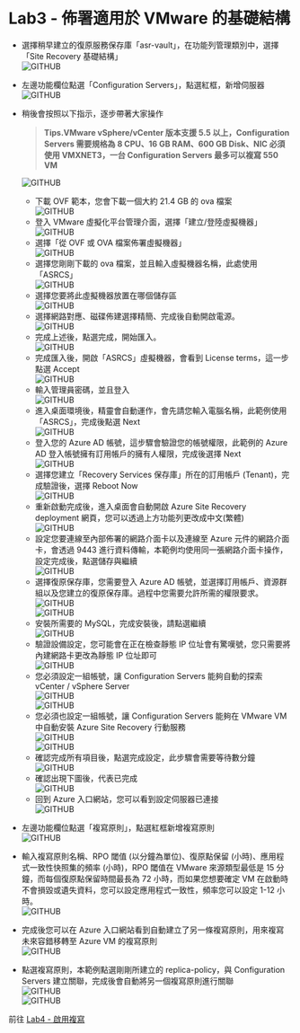 # Lab3 - 佈署適用於 VMware 的基礎結構

- 選擇稍早建立的復原服務保存庫「asr-vault」，在功能列管理類別中，選擇「Site Recovery 基礎結構」<br>
  ![GITHUB](https://github.com/BrianHsing/Azure-Migrate/blob/master/vmware-asr/images/deployconfigurationserver-1.png "deployconfigurationserver-1")<br>
- 左邊功能欄位點選「Configuration Servers」，點選紅框，新增伺服器<br>
  ![GITHUB](https://github.com/BrianHsing/Azure-Migrate/blob/master/vmware-asr/images/deployconfigurationserver-2.png "deployconfigurationserver-2")<br>
- 稍後會按照以下指示，逐步帶著大家操作<br>
  > **Tips.VMware vSphere/vCenter 版本支援 5.5 以上，Configuration Servers 需要規格為 8 CPU、16 GB RAM、600 GB Disk、NIC 必須使用 VMXNET3，一台 Configuration Servers 最多可以複寫 550 VM** <br>

  ![GITHUB](https://github.com/BrianHsing/Azure-Migrate/blob/master/vmware-asr/images/deployconfigurationserver-3.png "deployconfigurationserver-3")<br>
  - 下載 OVF 範本，您會下載一個大約 21.4 GB 的 ova 檔案<br>
    ![GITHUB](https://github.com/BrianHsing/Azure-Migrate/blob/master/vmware-asr/images/deployconfigurationserver-4.png "deployconfigurationserver-4")<br>
  - 登入 VMware 虛擬化平台管理介面，選擇「建立/登陸虛擬機器」<br>
    ![GITHUB](https://github.com/BrianHsing/Azure-Migrate/blob/master/vmware-asr/images/deployconfigurationserver-5.png "deployconfigurationserver-5")<br>
  - 選擇「從 OVF 或 OVA 檔案佈署虛擬機器」<br>
    ![GITHUB](https://github.com/BrianHsing/Azure-Migrate/blob/master/vmware-asr/images/deployconfigurationserver-6-1.png "deployconfigurationserver-6-1")<br>
  - 選擇您剛剛下載的 ova 檔案，並且輸入虛擬機器名稱，此處使用「ASRCS」<br>
    ![GITHUB](https://github.com/BrianHsing/Azure-Migrate/blob/master/vmware-asr/images/deployconfigurationserver-7.png "deployconfigurationserver-7")<br>
  - 選擇您要將此虛擬機器放置在哪個儲存區<br>
    ![GITHUB](https://github.com/BrianHsing/Azure-Migrate/blob/master/vmware-asr/images/deployconfigurationserver-8.png "deployconfigurationserver-8")<br>
  - 選擇網路對應、磁碟佈建選擇精簡、完成後自動開啟電源。<br>
    ![GITHUB](https://github.com/BrianHsing/Azure-Migrate/blob/master/vmware-asr/images/deployconfigurationserver-9.png "deployconfigurationserver-9")<br>
  - 完成上述後，點選完成，開始匯入。<br>
    ![GITHUB](https://github.com/BrianHsing/Azure-Migrate/blob/master/vmware-asr/images/deployconfigurationserver-10.png "deployconfigurationserver-10")<br>
  - 完成匯入後，開啟「ASRCS」虛擬機器，會看到 License terms，這一步點選 Accept<br>
    ![GITHUB](https://github.com/BrianHsing/Azure-Migrate/blob/master/vmware-asr/images/deployconfigurationserver-11.png "deployconfigurationserver-11")<br>
  - 輸入管理員密碼，並且登入<br>
    ![GITHUB](https://github.com/BrianHsing/Azure-Migrate/blob/master/vmware-asr/images/deployconfigurationserver-12.png "deployconfigurationserver-12")<br>
  - 進入桌面環境後，精靈會自動運作，會先請您輸入電腦名稱，此範例使用「ASRCS」，完成後點選 Next<br>
    ![GITHUB](https://github.com/BrianHsing/Azure-Migrate/blob/master/vmware-asr/images/deployconfigurationserver-13.png "deployconfigurationserver-13")<br>
  - 登入您的 Azure AD 帳號，這步驟會驗證您的帳號權限，此範例的 Azure AD 登入帳號擁有訂用帳戶的擁有人權限，完成後選擇 Next<br>
    ![GITHUB](https://github.com/BrianHsing/Azure-Migrate/blob/master/vmware-asr/images/deployconfigurationserver-14.png "deployconfigurationserver-14")<br>
  - 選擇您建立「Recovery Services 保存庫」所在的訂用帳戶 (Tenant)，完成驗證後，選擇 Reboot Now<br>
    ![GITHUB](https://github.com/BrianHsing/Azure-Migrate/blob/master/vmware-asr/images/deployconfigurationserver-15.png "deployconfigurationserver-15")<br>
  - 重新啟動完成後，進入桌面會自動開啟 Azure Site Recovery deployment 網頁，您可以透過上方功能列更改成中文(繁體)<br>
    ![GITHUB](https://github.com/BrianHsing/Azure-Migrate/blob/master/vmware-asr/images/deployconfigurationserver-16.png "deployconfigurationserver-16")<br>
  - 設定您要連線至內部佈署的網路介面卡以及連線至 Azure 元件的網路介面卡，會透過 9443 進行資料傳輸，本範例均使用同一張網路介面卡操作，設定完成後，點選儲存與繼續<br>
    ![GITHUB](https://github.com/BrianHsing/Azure-Migrate/blob/master/vmware-asr/images/deployconfigurationserver-17.png "deployconfigurationserver-17")<br>
  - 選擇復原保存庫，您需要登入 Azure AD 帳號，並選擇訂用帳戶、資源群組以及您建立的復原保存庫。過程中您需要允許所需的權限要求。<br>
    ![GITHUB](https://github.com/BrianHsing/Azure-Migrate/blob/master/vmware-asr/images/deployconfigurationserver-18.png "deployconfigurationserver-18")<br>
    ![GITHUB](https://github.com/BrianHsing/Azure-Migrate/blob/master/vmware-asr/images/deployconfigurationserver-19.png "deployconfigurationserver-19")<br>
  - 安裝所需要的 MySQL，完成安裝後，請點選繼續<br>
    ![GITHUB](https://github.com/BrianHsing/Azure-Migrate/blob/master/vmware-asr/images/deployconfigurationserver-20.png "deployconfigurationserver-20")<br>
  - 驗證設備設定，您可能會在正在檢查靜態 IP 位址會有驚嘆號，您只需要將內建網路卡更改為靜態 IP 位址即可<br>
    ![GITHUB](https://github.com/BrianHsing/Azure-Migrate/blob/master/vmware-asr/images/deployconfigurationserver-21.png "deployconfigurationserver-21")<br>
  - 您必須設定一組帳號，讓 Configuration Servers 能夠自動的探索 vCenter / vSphere Server <br>
    ![GITHUB](https://github.com/BrianHsing/Azure-Migrate/blob/master/vmware-asr/images/deployconfigurationserver-22.png "deployconfigurationserver-22")<br>
    ![GITHUB](https://github.com/BrianHsing/Azure-Migrate/blob/master/vmware-asr/images/deployconfigurationserver-23.png "deployconfigurationserver-23")<br>
  - 您必須也設定一組帳號，讓 Configuration Servers 能夠在 VMware VM 中自動安裝 Azure Site Recovery 行動服務<br>
    ![GITHUB](https://github.com/BrianHsing/Azure-Migrate/blob/master/vmware-asr/images/deployconfigurationserver-24.png "deployconfigurationserver-24")<br>
    ![GITHUB](https://github.com/BrianHsing/Azure-Migrate/blob/master/vmware-asr/images/deployconfigurationserver-25.png "deployconfigurationserver-25")<br>
  - 確認完成所有項目後，點選完成設定，此步驟會需要等待數分鐘<br>
    ![GITHUB](https://github.com/BrianHsing/Azure-Migrate/blob/master/vmware-asr/images/deployconfigurationserver-26.png "deployconfigurationserver-26")<br>
  - 確認出現下圖後，代表已完成<br>
    ![GITHUB](https://github.com/BrianHsing/Azure-Migrate/blob/master/vmware-asr/images/deployconfigurationserver-27.png "deployconfigurationserver-27")<br>
  - 回到 Azure 入口網站，您可以看到設定伺服器已連接<br>
    ![GITHUB](https://github.com/BrianHsing/Azure-Migrate/blob/master/vmware-asr/images/deployconfigurationserver-28.png "deployconfigurationserver-28")<br>
- 左邊功能欄位點選「複寫原則」，點選紅框新增複寫原則<br>
  ![GITHUB](https://github.com/BrianHsing/Azure-Migrate/blob/master/vmware-asr/images/ReplicationPolicies-1.png "ReplicationPolicies-1")<br>
- 輸入複寫原則名稱、RPO 閾值 (以分鐘為單位)、復原點保留 (小時)、應用程式一致性快照集的頻率 (小時)，RPO 閾值在 VMware 來源類型最低是 15 分鐘，而每個復原點保留時間最長為 72 小時，而如果您想要確定 VM 在啟動時不會損毀或遺失資料，您可以設定應用程式一致性，頻率您可以設定 1-12 小時。<br>
  ![GITHUB](https://github.com/BrianHsing/Azure-Migrate/blob/master/vmware-asr/images/ReplicationPolicies-2.png "ReplicationPolicies-2")<br>
- 完成後您可以在 Azure 入口網站看到自動建立了另一條複寫原則，用來複寫未來容錯移轉至 Azure VM 的複寫原則<br>
  ![GITHUB](https://github.com/BrianHsing/Azure-Migrate/blob/master/vmware-asr/images/ReplicationPolicies-3.png "ReplicationPolicies-3")<br>
- 點選複寫原則，本範例點選剛剛所建立的 replica-policy，與 Configuration Servers 建立關聯，完成後會自動將另一個複寫原則進行關聯<br>
  ![GITHUB](https://github.com/BrianHsing/Azure-Migrate/blob/master/vmware-asr/images/ReplicationPolicies-4.png "ReplicationPolicies-4")<br>
  ![GITHUB](https://github.com/BrianHsing/Azure-Migrate/blob/master/vmware-asr/images/ReplicationPolicies-5.png "ReplicationPolicies-5")<br>

 前往 [Lab4 - 啟用複寫](https://github.com/BrianHsing/Azure-Migrate/blob/master/vmware-asr/Lab4.md)<br>

